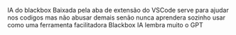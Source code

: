 IA do blackbox Baixada pela aba de extensão do VSCode
serve para ajudar nos codigos mas não abusar demais senão nunca aprendera sozinho
usar como uma ferramenta facilitadora
Blackbox IA lembra muito o GPT 
